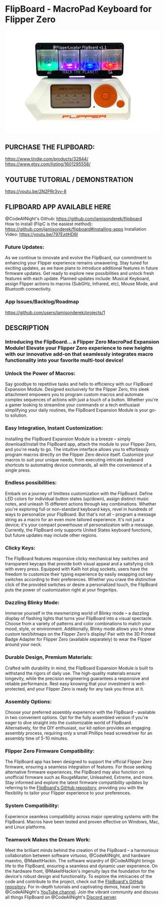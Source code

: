 # FlipBoard - MacroPad Keyboard for Flipper Zero

![alt text](https://raw.githubusercontent.com/MakeItHackin/FlipBoard/main/images/colorFront.jpg)

## PURCHASE THE FLIPBOARD:
https://www.tindie.com/products/32844/  
https://www.etsy.com/listing/1601295558/

## YOUTUBE TUTORIAL / DEMONSTRATION
https://youtu.be/2N2PRr3yv-8

## FLIPBOARD APP AVAILABLE HERE
@CodeAllNight's Github: https://github.com/jamisonderek/flipboard  
How to install (FlipC is the easiest method): https://github.com/jamisonderek/flipboard#installing-apps
Installation Video: https://youtu.be/797EzjtHD6I  

### Future Updates:
As we continue to innovate and evolve the FlipBoard, our commitment to enhancing your Flipper experience remains unwavering. Stay tuned for exciting updates, as we have plans to introduce additional features in future firmware updates. Get ready to explore new possibilities and unlock fresh features with each update.  Planned updates include: Musical Keyboard, assign Flipper actions to macros (SubGHz, Infrared, etc), Mouse Mode, and Bluetooth connectivity.  
### App Issues/Backlog/Roadmap  
https://github.com/users/jamisonderek/projects/1  

## DESCRIPTION
### Introducing the FlipBoard... a Flipper Zero MacroPad Expansion Module!  Elevate your Flipper Zero experience to new heights with our innovative add-on that seamlessly integrates macro functionality into your favorite multi-tool device!  

### Unlock the Power of Macros:  
Say goodbye to repetitive tasks and hello to efficiency with our FlipBoard Expansion Module. Designed exclusively for the Flipper Zero, this sleek attachment empowers you to program custom macros and automate complex sequences of actions with just a touch of a button. Whether you're a gamer looking to streamline your commands or a tech enthusiast simplifying your daily routines, the FlipBoard Expansion Module is your go-to solution.  

### Easy Integration, Instant Customization:  
Installing the FlipBoard Expansion Module is a breeze – simply download/install the FlipBoard app, attach the module to your Flipper Zero, and you're ready to go. The intuitive interface allows you to effortlessly program macros directly on the Flipper Zero device itself. Customize your macros to suit your unique needs, from executing intricate keyboard shortcuts to automating device commands, all with the convenience of a single press.  

### Endless possibilities:  
Embark on a journey of limitless customization with the FlipBoard. Define LED colors for individual button states (up/down), assign distinct music notes, and unleash 15 different actions through key combinations. Whether you're exploring full or non-standard keyboard keys, revel in hundreds of ways to personalize your FlipBoard. But that's not all – program a message string as a macro for an even more tailored experience. It's not just a device; it's your compact powerhouse of personalization with a message.  Currently, the FlipBoard only supports United States keyboard functions, but future updates may include other regions.  

### Clicky Keys:  
The FlipBoard features responsive clicky mechanical key switches and transparent keycaps that provide both visual appeal and a satisfying click with every press. Equipped with Kalih hot plug sockets, users have the freedom to customize their typing experience by easily swapping out key switches according to their preferences. Whether you crave the distinctive click of the provided switches or desire a personalized touch, the FlipBoard puts the power of customization right at your fingertips.  

### Dazzling Blinky Mode:  
Immerse yourself in the mesmerizing world of Blinky mode – a dazzling display of flashing lights that turns your FlipBoard into a visual spectacle. Choose from a variety of patterns and color combinations to match your mood, style, or environment.  Additionally, Blinky mode allows you to show custom text/bitmaps on the Flipper Zero's display!  Pair with the 3D Printed Badge Adapter for Flipper Zero (available separately) to wear the Flipper around your neck.  

### Durable Design, Premium Materials:  
Crafted with durability in mind, the FlipBoard Expansion Module is built to withstand the rigors of daily use. The high-quality materials ensure longevity, while the precision engineering guarantees a responsive and reliable performance. Rest easy knowing that your investment is well-protected, and your Flipper Zero is ready for any task you throw at it.  

### Assembly Options:
Choose your preferred assembly experience with the FlipBoard – available in two convenient options. Opt for the fully assembled version if you're eager to dive straight into the customizable world of FlipBoard. Alternatively, for the DIY enthusiast, our kit option provides an engaging assembly process, requiring only a small Phillips head screwdriver for an assembly time of 5-10 minutes.

### Flipper Zero Firmware Compatibility:  
The FlipBoard app has been designed to support the official Flipper Zero firmware, ensuring a seamless integration of features. For those seeking alternative firmware experiences, the FlipBoard may also function on unofficial firmware such as RougeMaster, Unleashed, Extreme, and more. Stay informed and explore the latest firmware compatibility updates by referring to the [FlipBoard's GitHub repository](https://github.com/jamisonderek/flipboard), providing you with the flexibility to tailor your Flipper experience to your preferences.

### System Compatibility:  
Experience seamless compatibility across major operating systems with the FlipBoard. Macros have been tested and proven effective on Windows, Mac, and Linux platforms.  

### Teamwork Makes the Dream Work:  
Meet the brilliant minds behind the creation of the FlipBoard – a harmonious collaboration between software virtuoso, @CodeAllNight, and hardware maestro, @MakeItHackin. The software wizardry of @CodeAllNight brings life to the FlipBoard, ensuring a seamless and dynamic user experience. On the hardware front, @MakeItHackin's ingenuity lays the foundation for the device's robust design and functionality. To explore the intricacies of the code and contribute to the project, check out the [FlipBoard's GitHub repository](https://github.com/jamisonderek/flipboard). For in-depth tutorials and captivating demos, head over to @CodeAllNight's [YouTube channel](https://www.youtube.com/@MrDerekJamison). Join the vibrant community and discuss all things FlipBoard on @CodeAllNight's [Discord server](https://discord.gg/H89Jzjty6m).
